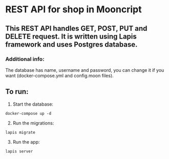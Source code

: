 # REST API for shop in Mooncript

## This REST API handles GET, POST, PUT and DELETE request. It is written using Lapis framework and uses Postgres database.

### Additional info:
The database has name, username and password, you can change it if you want (docker-compose.yml and config.moon files).

## To run:
1. Start the database:
```commandline
docker-compose up -d
```

2. Run the migrations:
```commandline
lapis migrate
```

3. Run the app:
```commandline
lapis server
```